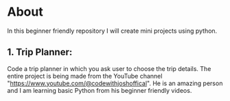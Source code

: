 # About
In this beginner friendly repository I will create mini projects using python.

## 1. Trip Planner:
Code a trip planner in which you ask user to choose the trip details. The entire project is being made from the YouTube channel "https://www.youtube.com/@codewithjoshoffical". He is an amazing person and I am learning basic Python from his beginner friendly videos.

